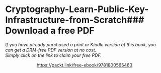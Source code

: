 # Cryptography-Learn-Public-Key-Infrastructure-from-Scratch### Download a free PDF

 <i>If you have already purchased a print or Kindle version of this book, you can get a DRM-free PDF version at no cost.<br>Simply click on the link to claim your free PDF.</i>
<p align="center"> <a href="https://packt.link/free-ebook/9781800565463">https://packt.link/free-ebook/9781800565463 </a> </p>